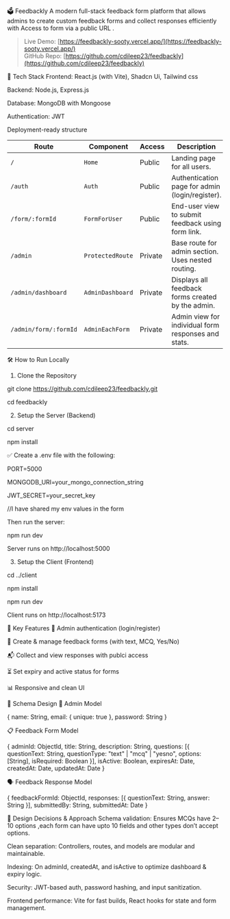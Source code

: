 🗳️ Feedbackly
A modern full-stack feedback form platform that allows admins to create custom feedback forms and collect responses efficiently with Access to form via a public URL .

> Live Demo: [https://feedbackly-sooty.vercel.app/](https://feedbackly-sooty.vercel.app/)  
> GitHub Repo: [https://github.com/cdileep23/feedbackly](https://github.com/cdileep23/feedbackly)

🚀 Tech Stack
Frontend: React.js (with Vite), Shadcn Ui, Tailwind css

Backend: Node.js, Express.js

Database: MongoDB with Mongoose

Authentication: JWT

Deployment-ready structure



| Route                 | Component        | Access      | Description                                         |
| --------------------- | ---------------- | ----------- | --------------------------------------------------- |
| `/`                   | `Home`           | Public      | Landing page for all users.                         |
| `/auth`               | `Auth`           | Public      | Authentication page for admin (login/register).     |
| `/form/:formId`       | `FormForUser`    | Public      | End-user view to submit feedback using form link.   |
| `/admin`              | `ProtectedRoute` | Private | Base route for admin section. Uses nested routing.  |
| `/admin/dashboard`    | `AdminDashboard` | Private | Displays all feedback forms created by the admin.   |
| `/admin/form/:formId` | `AdminEachForm`  | Private| Admin view for individual form responses and stats. |


🛠️ How to Run Locally

1. Clone the Repository

git clone https://github.com/cdileep23/feedbackly.git

cd feedbackly


2. Setup the Server (Backend)

cd server

npm install

✅ Create a .env file with the following:

PORT=5000

MONGODB_URI=your_mongo_connection_string

JWT_SECRET=your_secret_key

//I have shared my env values in the form


Then run the server:


npm run dev

Server runs on http://localhost:5000

3. Setup the Client (Frontend)

cd ../client

npm install

npm run dev

Client runs on http://localhost:5173

🧠 Key Features
👤 Admin authentication (login/register)

📄 Create & manage feedback forms (with text, MCQ, Yes/No)

📬 Collect and view responses with publci access

⏳ Set expiry and active status for forms

📊 Responsive and clean UI

🧱 Schema Design
👤 Admin Model

{
  name: String,
  email: { unique: true },
  password: String
}


📋 Feedback Form Model


{
  adminId: ObjectId,
  title: String,
  description: String,
  questions: [{
    questionText: String,
    questionType: "text" | "mcq" | "yesno",
    options: [String], 
    isRequired: Boolean
  }],
  isActive: Boolean,
  expiresAt: Date,
  createdAt: Date,
  updatedAt: Date
}

🗣️ Feedback Response Model

{
  feedbackFormId: ObjectId,
  responses: [{
    questionText: String,
    answer: String
  }],
  submittedBy: String,
  submittedAt: Date
}

🧠 Design Decisions & Approach
Schema validation: Ensures MCQs have 2–10 options ,each form can have upto 10 fields and other types don’t accept options.

Clean separation: Controllers, routes, and models are modular and maintainable.

Indexing: On adminId, createdAt, and isActive to optimize dashboard & expiry logic.

Security: JWT-based auth, password hashing, and input sanitization.

Frontend performance: Vite for fast builds, React hooks for state and form management.
